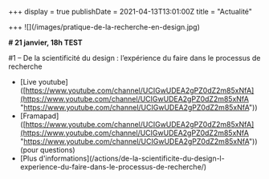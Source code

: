 +++
display = true
publishDate = 2021-04-13T13:01:00Z
title = "Actualité"

+++
!\[\](/images/pratique-de-la-recherche-en-design.jpg)

**# 21 janvier, 18h TEST**

  
\#1 – De la scientificité du design : l’expérience du faire dans le processus de recherche

* \[Live youtube\]([https://www.youtube.com/channel/UCIGwUDEA2gPZ0dZ2m85xNfA](https://www.youtube.com/channel/UCIGwUDEA2gPZ0dZ2m85xNfA "https://www.youtube.com/channel/UCIGwUDEA2gPZ0dZ2m85xNfA"))
* \[Framapad\]([https://www.youtube.com/channel/UCIGwUDEA2gPZ0dZ2m85xNfA](https://www.youtube.com/channel/UCIGwUDEA2gPZ0dZ2m85xNfA "https://www.youtube.com/channel/UCIGwUDEA2gPZ0dZ2m85xNfA")) (pour questions)
* \[Plus d'informations\](/actions/de-la-scientificite-du-design-l-experience-du-faire-dans-le-processus-de-recherche/)